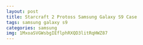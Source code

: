 ```yaml
---
layout: post
title: Starcraft 2 Protoss Samsung Galaxy S9 Case
tags: samsung galaxy s9
categories: samsung
img: 1MxoaSVGWsbgIEflphRXQD3litRqHWZ87
---
```

